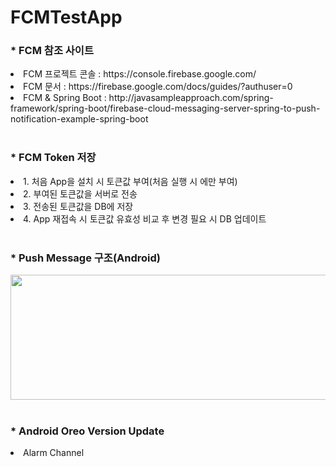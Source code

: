 # FCMTestApp
<div>
  <h3><label>* FCM 참조 사이트</label></h3>
  <li>FCM 프로젝트 콘솔 : https://console.firebase.google.com/</li>
  <li>FCM 문서 : https://firebase.google.com/docs/guides/?authuser=0</li>
  <li>FCM & Spring Boot : http://javasampleapproach.com/spring-framework/spring-boot/firebase-cloud-messaging-server-spring-to-push-notification-example-spring-boot </li>
</div>
<br>
<div>
  <h3><label>* FCM Token 저장</label></h3>
  <li>1. 처음 App을 설치 시 토큰값 부여(처음 실행 시 에만 부여)</li>
  <li>2. 부여된 토큰값을 서버로 전송</li>
  <li>3. 전송된 토큰값을 DB에 저장</li>
  <li>4. App 재접속 시 토큰값 유효성 비교 후 변경 필요 시 DB 업데이트</li>
</div>
<br>
<div>
  <h3><label>* Push Message 구조(Android)</label></h3>
  <img src="https://raw.githubusercontent.com/seochangwook/FCMtest/master/%E1%84%89%E1%85%B3%E1%84%8F%E1%85%B3%E1%84%85%E1%85%B5%E1%86%AB%E1%84%89%E1%85%A3%E1%86%BA%202018-07-07%20%E1%84%8B%E1%85%A9%E1%84%92%E1%85%AE%2011.55.44.png" width="600" height="200">
</div>
<br>
<div>
  <h3><label>* Android Oreo Version Update</label></h3>
  <li>Alarm Channel</li>
</div>
